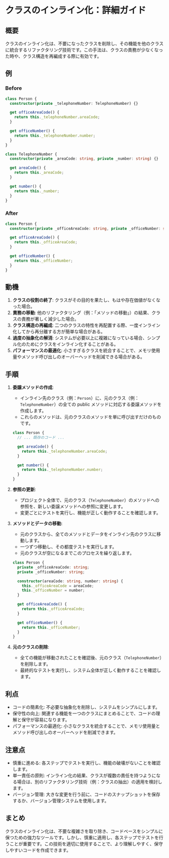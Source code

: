 # クラスのインライン化：詳細ガイド

## 概要

クラスのインライン化は、不要になったクラスを削除し、その機能を他のクラスに統合するリファクタリング技術です。この手法は、クラスの責務が少なくなった時や、クラス構造を再編成する際に有効です。

## 例

### Before

```typescript
class Person {
  constructor(private _telephoneNumber: TelephoneNumber) {}

  get officeAreaCode() {
    return this._telephoneNumber.areaCode;
  }

  get officeNumber() {
    return this._telephoneNumber.number;
  }
}

class TelephoneNumber {
  constructor(private _areaCode: string, private _number: string) {}

  get areaCode() {
    return this._areaCode;
  }

  get number() {
    return this._number;
  }
}
```

### After

```typescript
class Person {
  constructor(private _officeAreaCode: string, private _officeNumber: string) {}

  get officeAreaCode() {
    return this._officeAreaCode;
  }

  get officeNumber() {
    return this._officeNumber;
  }
}
```

## 動機

1. **クラスの役割の終了**: クラスがその目的を果たし、もはや存在価値がなくなった場合。
2. **責務の移動**: 他のリファクタリング（例：「メソッドの移動」）の結果、クラスの責務が著しく減少した場合。
3. **クラス構造の再編成**: 二つのクラスの特性を再配置する際、一度インライン化してから再分離する方が簡単な場合がある。
4. **過度の抽象化の解消**: システムが必要以上に複雑になっている場合、シンプル化のためにクラスをインライン化することがある。
5. **パフォーマンスの最適化**: 小さすぎるクラスを統合することで、メモリ使用量やメソッド呼び出しのオーバーヘッドを削減できる場合がある。

## 手順

1. **委譲メソッドの作成**:

   - インライン先のクラス（例：`Person`）に、元のクラス（例：`TelephoneNumber`）の全ての public メソッドに対応する委譲メソッドを作成します。
   - これらのメソッドは、元のクラスのメソッドを単に呼び出すだけのものです。

   ```typescript
   class Person {
     // ... 既存のコード ...

     get areaCode() {
       return this._telephoneNumber.areaCode;
     }

     get number() {
       return this._telephoneNumber.number;
     }
   }
   ```

2. **参照の更新**:

   - プロジェクト全体で、元のクラス（`TelephoneNumber`）のメソッドへの参照を、新しい委譲メソッドへの参照に変更します。
   - 変更ごとにテストを実行し、機能が正しく動作することを確認します。

3. **メソッドとデータの移動**:

   - 元のクラスから、全てのメソッドとデータをインライン先のクラスに移動します。
   - 一つずつ移動し、その都度テストを実行します。
   - 元のクラスが空になるまでこのプロセスを繰り返します。

   ```typescript
   class Person {
     private _officeAreaCode: string;
     private _officeNumber: string;

     constructor(areaCode: string, number: string) {
       this._officeAreaCode = areaCode;
       this._officeNumber = number;
     }

     get officeAreaCode() {
       return this._officeAreaCode;
     }

     get officeNumber() {
       return this._officeNumber;
     }
   }
   ```

4. **元のクラスの削除**:
   - 全ての機能が移動されたことを確認後、元のクラス（`TelephoneNumber`）を削除します。
   - 最終的なテストを実行し、システム全体が正しく動作することを確認します。

## 利点

- コードの簡素化: 不必要な抽象化を削除し、システムをシンプルにします。
- 保守性の向上: 関連する機能を一つのクラスにまとめることで、コードの理解と保守が容易になります。
- パフォーマンスの最適化: 小さなクラスを統合することで、メモリ使用量とメソッド呼び出しのオーバーヘッドを削減できます。

## 注意点

- 慎重に進める: 各ステップでテストを実行し、機能の破壊がないことを確認します。
- 単一責任の原則: インライン化の結果、クラスが複数の責任を持つようになる場合は、別のリファクタリング技術（例：クラスの抽出）の適用を検討します。
- バージョン管理: 大きな変更を行う前に、コードのスナップショットを保存するか、バージョン管理システムを使用します。

## まとめ

クラスのインライン化は、不要な複雑さを取り除き、コードベースをシンプルに保つための強力なツールです。しかし、慎重に適用し、各ステップでテストを行うことが重要です。この技術を適切に使用することで、より理解しやすく、保守しやすいコードを作成できます。
